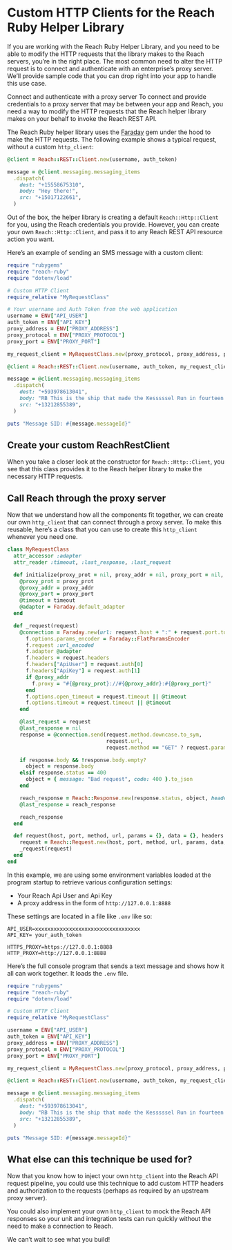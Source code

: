 # Custom HTTP Clients for the Reach Ruby Helper Library

If you are working with the Reach Ruby Helper Library, and you need to be able to modify the HTTP requests that the library makes to the Reach servers, you’re in the right place. The most common need to alter the HTTP request is to connect and authenticate with an enterprise’s proxy server. We’ll provide sample code that you can drop right into your app to handle this use case.

Connect and authenticate with a proxy server
To connect and provide credentials to a proxy server that may be between your app and Reach, you need a way to modify the HTTP requests that the Reach helper library makes on your behalf to invoke the Reach REST API.

The Reach Ruby helper library uses the [Faraday](https://rubygems.org/gems/faraday) gem under the hood to make the HTTP requests. The following example shows a typical request, without a custom `http_client`:

```rb
@client = Reach::REST::Client.new(username, auth_token)

message = @client.messaging.messaging_items
  .dispatch(
    dest: "+15558675310",
    body: "Hey there!",
    src: "+15017122661",
  )
```

Out of the box, the helper library is creating a default `Reach::Http::Client` for you, using the Reach credentials you provide. However, you can create your own `Reach::Http::Client`, and pass it to any Reach REST API resource action you want.

Here’s an example of sending an SMS message with a custom client:

```rb
require "rubygems"
require "reach-ruby"
require "dotenv/load"

# Custom HTTP Client
require_relative "MyRequestClass"

# Your username and Auth Token from the web application
username = ENV["API_USER"]
auth_token = ENV["API_KEY"]
proxy_address = ENV["PROXY_ADDRESS"]
proxy_protocol = ENV["PROXY_PROTOCOL"]
proxy_port = ENV["PROXY_PORT"]

my_request_client = MyRequestClass.new(proxy_protocol, proxy_address, proxy_port)

@client = Reach::REST::Client.new(username, auth_token, my_request_client)

message = @client.messaging.messaging_items
  .dispatch(
    dest: "+593978613041",
    body: "RB This is the ship that made the Kesssssel Run in fourteen parsecs?",
    src: "+13212855389",
  )

puts "Message SID: #{message.messageId}"
```

## Create your custom ReachRestClient

When you take a closer look at the constructor for `Reach::Http::Client`, you see that this class provides it to the Reach helper library to make the necessary HTTP requests.

## Call Reach through the proxy server

Now that we understand how all the components fit together, we can create our own `http_client` that can connect through a proxy server. To make this reusable, here’s a class that you can use to create this `http_client` whenever you need one.

```rb
class MyRequestClass
  attr_accessor :adapter
  attr_reader :timeout, :last_response, :last_request

  def initialize(proxy_prot = nil, proxy_addr = nil, proxy_port = nil, timeout: nil)
    @proxy_prot = proxy_prot
    @proxy_addr = proxy_addr
    @proxy_port = proxy_port
    @timeout = timeout
    @adapter = Faraday.default_adapter
  end

  def _request(request)
    @connection = Faraday.new(url: request.host + ":" + request.port.to_s, ssl: { verify: true }) do |f|
      f.options.params_encoder = Faraday::FlatParamsEncoder
      f.request :url_encoded
      f.adapter @adapter
      f.headers = request.headers
      f.headers["ApiUser"] = request.auth[0]
      f.headers["ApiKey"] = request.auth[1]
      if @proxy_addr
        f.proxy = "#{@proxy_prot}://#{@proxy_addr}:#{@proxy_port}"
      end
      f.options.open_timeout = request.timeout || @timeout
      f.options.timeout = request.timeout || @timeout
    end

    @last_request = request
    @last_response = nil
    response = @connection.send(request.method.downcase.to_sym,
                                request.url,
                                request.method == "GET" ? request.params : request.data)

    if response.body && !response.body.empty?
      object = response.body
    elsif response.status == 400
      object = { message: "Bad request", code: 400 }.to_json
    end

    reach_response = Reach::Response.new(response.status, object, headers: response.headers)
    @last_response = reach_response

    reach_response
  end

  def request(host, port, method, url, params = {}, data = {}, headers = {}, auth = nil, timeout = nil)
    request = Reach::Request.new(host, port, method, url, params, data, headers, auth, timeout)
    _request(request)
  end
end
```

In this example, we are using some environment variables loaded at the program startup to retrieve various configuration settings:

- Your Reach Api User and Api Key
- A proxy address in the form of `http://127.0.0.1:8888`

These settings are located in a file like `.env` like so:

```env
API_USER=xxxxxxxxxxxxxxxxxxxxxxxxxxxxxxxxxx
API_KEY= your_auth_token

HTTPS_PROXY=https://127.0.0.1:8888
HTTP_PROXY=http://127.0.0.1:8888
```

Here’s the full console program that sends a text message and shows how it all can work together. It loads the `.env` file.

```rb
require "rubygems"
require "reach-ruby"
require "dotenv/load"

# Custom HTTP Client
require_relative "MyRequestClass"

username = ENV["API_USER"]
auth_token = ENV["API_KEY"]
proxy_address = ENV["PROXY_ADDRESS"]
proxy_protocol = ENV["PROXY_PROTOCOL"]
proxy_port = ENV["PROXY_PORT"]

my_request_client = MyRequestClass.new(proxy_protocol, proxy_address, proxy_port)

@client = Reach::REST::Client.new(username, auth_token, my_request_client)

message = @client.messaging.messaging_items
  .dispatch(
    dest: "+593978613041",
    body: "RB This is the ship that made the Kesssssel Run in fourteen parsecs?",
    src: "+13212855389",
  )

puts "Message SID: #{message.messageId}"
```

## What else can this technique be used for?

Now that you know how to inject your own `http_client` into the Reach API request pipeline, you could use this technique to add custom HTTP headers and authorization to the requests (perhaps as required by an upstream proxy server).

You could also implement your own `http_client` to mock the Reach API responses so your unit and integration tests can run quickly without the need to make a connection to Reach.

We can’t wait to see what you build!
